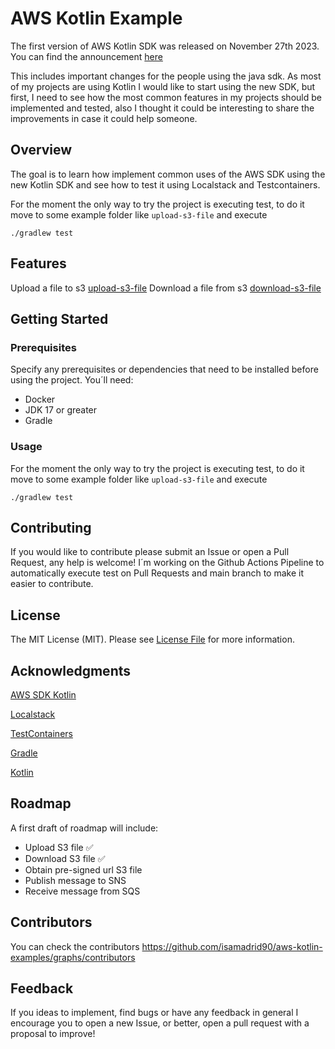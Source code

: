 # AWS Kotlin Example

The first version of AWS Kotlin SDK was released on November 27th 2023. 
You can find the announcement [here](https://aws.amazon.com/es/about-aws/whats-new/2023/11/aws-sdk-kotlin/)

This includes important changes for the people using the java sdk. As most of my projects are using Kotlin I would like to 
start using the new SDK, but first, I need to see how the most common features in my projects should be implemented and tested,
also I thought it could be interesting to share the improvements in case it could help someone.

## Overview

The goal is to learn how implement common uses of the AWS SDK using the new Kotlin SDK 
and see how to test it using Localstack and Testcontainers.

For the moment the only way to try the project is executing test, 
to do it move to some example folder like `upload-s3-file` and execute

```shell
./gradlew test
```

## Features

Upload a file to s3 [upload-s3-file](upload-s3-file)
Download a file from s3 [download-s3-file](download-s3-file)

## Getting Started

### Prerequisites

Specify any prerequisites or dependencies that need to be installed before using the project.
You´ll need:
* Docker
* JDK 17 or greater
* Gradle

### Usage

For the moment the only way to try the project is executing test,
to do it move to some example folder like `upload-s3-file` and execute
```shell
./gradlew test
```

## Contributing

If you would like to contribute please submit an Issue or open a Pull Request, any help is welcome!
I´m working on the Github Actions Pipeline to automatically execute test on Pull Requests and main branch
to make it easier to contribute.

## License

The MIT License (MIT). Please see [License File](LICENSE.md) for more information.

## Acknowledgments

[AWS SDK Kotlin](https://github.com/awslabs/aws-sdk-kotlin)

[Localstack](https://github.com/localstack/localstack)

[TestContainers](https://github.com/testcontainers)

[Gradle](https://github.com/gradle/gradle)

[Kotlin](https://github.com/JetBrains/kotlin)

## Roadmap

A first draft of roadmap will include:

- Upload S3 file ✅
- Download S3 file ✅
- Obtain pre-signed url S3 file
- Publish message to SNS
- Receive message from SQS


## Contributors

You can check the contributors https://github.com/isamadrid90/aws-kotlin-examples/graphs/contributors

## Feedback

If you ideas to implement, find bugs or have any feedback in general 
I encourage you to open a new Issue, or better, open a pull request with a proposal to improve! 

